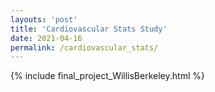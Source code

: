 ```yaml
---
layouts: 'post'
title: 'Cardiovascular Stats Study'
date: 2021-04-16
permalink: /cardiovascular_stats/
---
```


{% include final_project_WillisBerkeley.html %}
